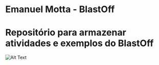 # Emanuel Motta - BlastOff

# Repositório para armazenar atividades e exemplos do BlastOff

![Alt Text](https://media.giphy.com/media/xT4Apo7AplrgF9ABzy/giphy.gif)
